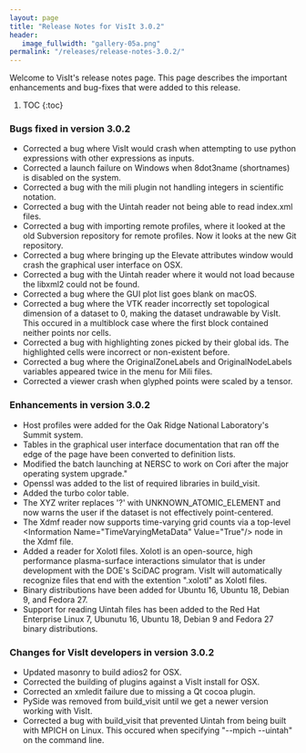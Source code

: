 ```yaml
---
layout: page
title: "Release Notes for VisIt 3.0.2"
header:
   image_fullwidth: "gallery-05a.png"
permalink: "/releases/release-notes-3.0.2/"
---
```


Welcome to VisIt's release notes page. This page describes the important
enhancements and bug-fixes that were added to this release.

1. TOC
{:toc}

### Bugs fixed in version 3.0.2

* Corrected a bug where VisIt would crash when attempting to use python expressions with other expressions as inputs.
* Corrected a launch failure on Windows when 8dot3name (shortnames) is disabled on the system.
* Corrected a bug with the mili plugin not handling integers in scientific notation.
* Corrected a bug with the Uintah reader not being able to read index.xml files.
* Corrected a bug with importing remote profiles, where it looked at the old Subversion repository for remote profiles. Now it looks at the new Git repository.
* Corrected a bug where bringing up the Elevate attributes window would crash the graphical user interface on OSX.
* Corrected a bug with the Uintah reader where it would not load because the libxml2 could not be found.
* Corrected a bug where the GUI plot list goes blank on macOS.
* Corrected a bug where the VTK reader incorrectly set topological dimension of a dataset to 0, making the dataset undrawable by VisIt. This occured in a multiblock case where the first block contained neither points nor cells.
* Corrected a bug with highlighting zones picked by their global ids. The highlighted cells were incorrect or non-existent before.
* Corrected a bug where the OriginalZoneLabels and OriginalNodeLabels variables appeared twice in the menu for Mili files.
* Corrected a viewer crash when glyphed points were scaled by a tensor.

### Enhancements in version 3.0.2

* Host profiles were added for the Oak Ridge National Laboratory's Summit system.
* Tables in the graphical user interface documentation that ran off the edge of the page have been converted to definition lists.
* Modified the batch launching at NERSC to work on Cori after the major operating system upgrade."
* Openssl was added to the list of required libraries in build_visit.
* Added the turbo color table.
* The XYZ writer replaces '?' with UNKNOWN_ATOMIC_ELEMENT and now warns the user if the dataset is not effectively point-centered.
* The Xdmf reader now supports time-varying grid counts via a top-level &lt;Information Name="TimeVaryingMetaData" Value="True"/&gt; node in the Xdmf file.
* Added a reader for Xolotl files. Xolotl is an open-source, high performance plasma-surface interactions simulator that is under development with the DOE's SciDAC program. VisIt will automatically recognize files that end with the extention ".xolotl" as Xolotl files.
* Binary distributions have been added for Ubuntu 16, Ubuntu 18, Debian 9, and Fedora 27.
* Support for reading Uintah files has been added to the Red Hat Enterprise Linux 7, Ubunutu 16, Ubuntu 18, Debian 9 and Fedora 27 binary distributions.

### Changes for VisIt developers in version 3.0.2

* Updated masonry to build adios2 for OSX.
* Corrected the building of plugins against a VisIt install for OSX.
* Corrected an xmledit failure due to missing a Qt cocoa plugin.
* PySide was removed from build_visit until we get a newer version working with VisIt.
* Corrected a bug with build_visit that prevented Uintah from being built with MPICH on Linux. This occured when specifying "--mpich --uintah" on the command line.
